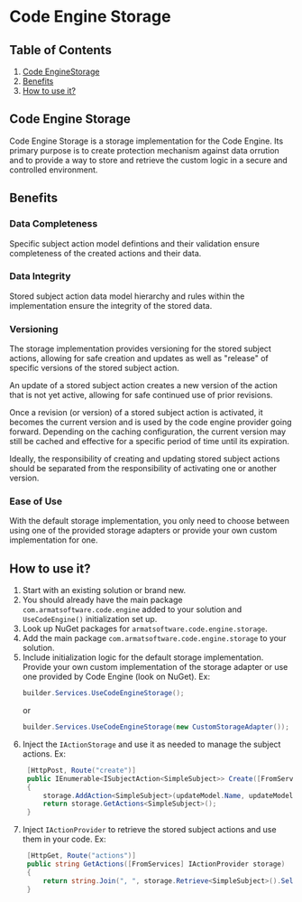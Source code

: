 
# Code Engine Storage

## Table of Contents

1. [Code EngineStorage](##code-engine-storage)
2. [Benefits](##benefits)
3. [How to use it?](##how-to-use-it)

## Code Engine Storage

Code Engine Storage is a storage implementation for the Code Engine. Its primary purpose is to create protection mechanism against data orrution and to provide a way to store and retrieve the custom logic in a secure and controlled environment.

## Benefits

### Data Completeness

Specific subject action model defintions and their validation ensure completeness of the created actions and their data.

### Data Integrity

Stored subject action data model hierarchy and rules within the implementation ensure the integrity of the stored data.

### Versioning

The storage implementation provides versioning for the stored subject actions, allowing for safe creation and updates as well as "release" of specific versions of the stored subject action.

An update of a stored subject action creates a new version of the action that is not yet active, allowing for safe continued use of prior revisions.

Once a revision (or version) of a stored subject action is activated, it becomes the current version and is used by the code engine provider going forward. Depending on the caching configuration, the current version may still be cached and effective for a specific period of time until its expiration.

Ideally, the responsibility of creating and updating stored subject actions should be separated from the responsibility of activating one or another version.

### Ease of Use

With the default storage implementation, you only need to choose between using one of the provided storage adapters or provide your own custom implementation for one.

## How to use it?

1. Start with an existing solution or brand new.
1. You should already have the main package `com.armatsoftware.code.engine` added to your solution and `UseCodeEngine()` initialization set up.
1. Look up NuGet packages for `armatsoftware.code.engine.storage`.
1. Add the main package `com.armatsoftware.code.engine.storage` to your solution.
1. Include initialization logic for the default storage implementation. Provide your own custom implementation of the storage adapter or use one provided by Code Engine (look on NuGet). Ex:
    ``` c#
   builder.Services.UseCodeEngineStorage();
    ```
    or
    ``` c#
   builder.Services.UseCodeEngineStorage(new CustomStorageAdapter());
    ```
1. Inject the `IActionStorage` and use it as needed to manage the subject actions. Ex:
    ``` c#
     [HttpPost, Route("create")]
     public IEnumerable<ISubjectAction<SimpleSubject>> Create([FromServices] IActionStorage storage, [FromBody] SimpleSubjectUpdateModel updateModel)
     {
         storage.AddAction<SimpleSubject>(updateModel.Name, updateModel.Code, updateModel.Author, updateModel.Comment);
         return storage.GetActions<SimpleSubject>();
     }
    ```
1. Inject `IActionProvider` to retrieve the stored subject actions and use them in your code. Ex:
    ``` c#
     [HttpGet, Route("actions")]
     public string GetActions([FromServices] IActionProvider storage)
     {
         return string.Join(", ", storage.Retrieve<SimpleSubject>().Select(x => x.Name));
     }
    ```
